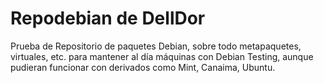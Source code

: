 # Repodebian de DellDor
Prueba de Repositorio de paquetes Debian, sobre todo metapaquetes, virtuales, etc. para mantener al día máquinas con Debian Testing, aunque pudieran funcionar con derivados como Mint, Canaima, Ubuntu.

